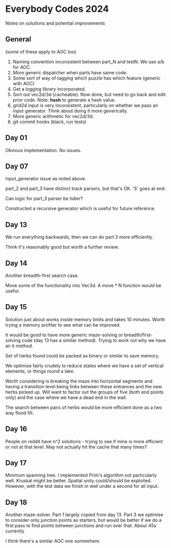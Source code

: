# Everybody Codes 2024

Notes on solutions and potential improvements

## General

(some of these apply to AOC too)

1. Naming convention inconsistent between part_N and testN. We use a/b for AOC. 
2. More generic dispatcher when parts have same code.
3. Some sort of way of tagging which puzzle has which feature (generic with AOC)
4. Get a logging library incorporated.
5. Sort out vec2d/3d (cacheable). Now done, but need to go back and edit prior code. Note: __hash__ to generate a hash value.
6. grid2d input is very inconsistent, particularly on whether we pass an input generator. Think about doing it more generically.
7. More generic arithmetic for vec2d/3d.
8. git commit hooks (black, run tests)

## Day 01

Obvious implementation. No issues.

## Day 07

input_generator issue as noted above.

part_2 and part_3 have distinct track parsers, but that's OK. 'S' goes at end.

Can logic for part_3 parser be tidier?

Constructed a recursive generator which is useful for future reference.

## Day 13

We run everything backwards, then we can do part 3 more efficiently. 

Think it's reasonably good but worth a further review.

## Day 14

Another breadth-first search case.

Move some of the functionality into Vec3d. A move * N function would be useful.

## Day 15

Solution just about works inside memory limits and takes 10 minutes. Worth trying a memory profiler to see what can be improved.

It would be good to have more generic maze-solving or breadth/first-solving code (day 13 has a similar method). Trying to work out why we have an it method.

Set of herbs found could be packed as binary or similar to save memory.

We optimise fairly crudely to reduce states where we have a set of vertical elements, or things round a lake.

Worth considering is breaking the maze into horizontal segments and having a transition level being links between these entrances and the new herbs picked up. Will want to factor out the groups of five (both end points only) and the case where we have a dead end in the wall.

The search between pairs of herbs would be more efficient done as a two way flood fill. 

## Day 16

People on reddit have n^2 solutions - trying to see if mine is more efficient or not at that level. May not actually hit the cache that many times?

## Day 17

Minimum spanning tree. I implemented Prim's algorithm not particularly well. Kruskal might be better. Spatial unity could/should be exploited. However, with the test data we finish in well under a second for all input.

## Day 18

Another maze-solver. Part 1 largely copied from day 13. Part 3 we optimise to consider only junction points as starters, but would be better if we do a first pass to find points between junctions and run over that. About 45s currently

I think there's a similar AOC one somewhere.